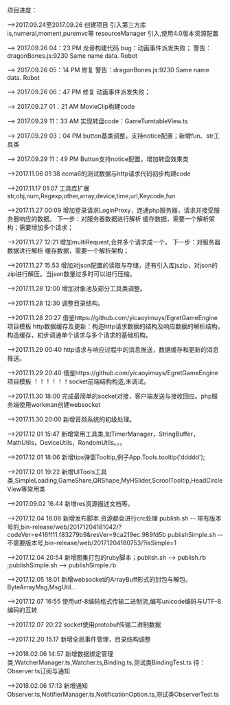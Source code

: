 
项目进度：

-->2017.09.24至2017.09.26
    创建项目
    引入第三方库  is,numeral,moment,puremvc等
    resourceManager 引入,使用4.0版本资源配置

--> 2017.09.26 04：23 PM
    龙骨构建代码
    bug：动画事件派发失败；
    警告：dragonBones.js:9230 Same name data. Robot

--> 2017.09.26 05：14 PM
    修复 警告：dragonBones.js:9230 Same name data. Robot

--> 2017.09.26 06：47 PM
    修复 动画事件派发失败；

--> 2017.09.27 01：21 AM
    MovieClip构建code

--> 2017.09.29 11：33 AM
    实现转盘code：GameTurntableView.ts

--> 2017.09.29 03：04 PM
    button基类调整，支持notice配置；新增fun、str工具类

--> 2017.09.29 11：49 PM
    Button支持notice配置，增加转盘效果类

-->2017.11.06 01:38
    ecma6的测试数据与http请求代码初步构建code

-->2017.11.17 01:07
    工具库扩展 str,obj,num,Regexp,other,array,device,time,url,Keycode,fun

-->2017.11.27 00:09
    增加登录请求LoginProxy，连通php服务器，请求并接受服务器响应的数据。
    下一步：对服务器数据进行解析 缓存数据，需要一个解析架构；需要增加多个请求；

-->2017.11.27 12:21
    增加multiRequest,合并多个请求成一个。
    下一步：对服务器数据进行解析 缓存数据，需要一个解析架构；

-->2017.11.27 15.53
    增加对json配置的读取与存储，还有引入库jszip，对json的zip进行解压。当json数量过多时可以进行压缩。

-->2017.11.28 12:00
    增加对象池及部分工具类调整。

-->2017.11.28 12:30
    调整目录结构。

-->2017.11.28 20:27
    借鉴https://github.com/yicaoyimuys/EgretGameEngine项目模板
    http数据缓存及更新：构造http请求数据的结构及响应数据的解析结构，构造缓存，初步调通单个请求与多个请求的基础机构。

-->2017.11.29 00:40
    http请求与响应过程中的消息推送，数据缓存和更新的消息推送。

-->2017.11.29 20:40
    借鉴https://github.com/yicaoyimuys/EgretGameEngine项目模板
    ！！！！！！socket前端结构构造,未调试。

-->2017.11.30 18:00
    完成最简单的socket对接，客户端发送与接收回应。php服务端使用workman创建websocket

-->2017.11.30 20:00
    新增音频系统的初级处理。

-->2017.12.01 15:47
    新增常用工具类,如TimerManager，StringBuffer，MathUtils，DeviceUtils，RandomUtils。。。

-->2017.12.01 18:06
    新增tips弹窗Tooltip,例子App.Tools.tooltip('ddddd');

-->2017.12.01 19:22
    新增UITools工具类,SimpleLoading,GameShare,QRShape,MyHSlider,ScroolTooltip,HeadCircleView等常用类

-->2017.09.02 16.44
    新增res资源描述文档等。

-->2017.12.04 18.08
    新增发布脚本.资源都会进行crc处理
    publish.sh -- 带有版本号的,bin-release/web/20171204181042/?codeVer=e416ff11.f83279b9&resVer=9ca219ec.989fd5b
    publishSimple.sh -- 不需要版本号,bin-release/web/20171204180753/?isSimple=1

-->2017.12.04 20:54
    新增图集打包的ruby脚本；publish.sh --> publish.rb ;publishSimple.sh --> publishSimple.rb

-->2017.12.05 18.01
    新增websocket的ArrayBuff形式的封包与解包。ByteArrayMsg,MsgUtil...

-->2017.12.07 16:55
    使用utf-8编码格式传输二进制流,编写unicode编码与UTF-8编码的互转

-->2017.12.07 20:22
    socket使用protobuf传输二进制数据

-->2017.12.20 15.17
    新增全局事件管理，目录结构调整

-->2018.02.06 14:57
    新增数据绑定管理类,WatcherManager.ts,Watcher.ts,Binding.ts,测试类BindingTest.ts
    待：Observer.ts订阅与通知

-->2018.02.06 17:13
    新增通知Observer.ts,NotifierManager.ts,NotificationOption.ts,测试类ObserverTest.ts